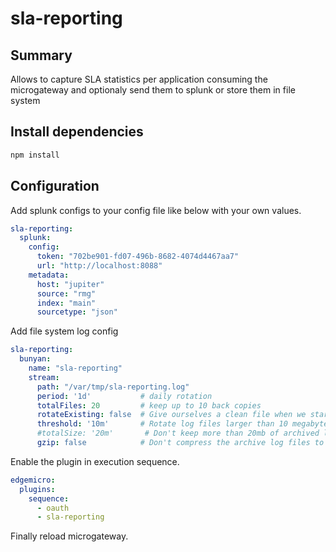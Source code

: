 # sla-reporting

## Summary
Allows to capture SLA statistics per application consuming the microgateway and optionaly send them to splunk or store them in file system 

## Install dependencies

```bash
npm install
```

## Configuration

Add splunk configs to your config file like below with your own values.
```yaml
sla-reporting:
  splunk:
    config:
      token: "702be901-fd07-496b-8682-4074d4467aa7"
      url: "http://localhost:8088"
    metadata:
      host: "jupiter"
      source: "rmg"
      index: "main"
      sourcetype: "json"
```

Add file system log config
```yaml
sla-reporting:
  bunyan:
    name: "sla-reporting"
    stream:
      path: "/var/tmp/sla-reporting.log"
      period: '1d'           # daily rotation
      totalFiles: 20         # keep up to 10 back copies
      rotateExisting: false  # Give ourselves a clean file when we start up, based on period
      threshold: '10m'       # Rotate log files larger than 10 megabytes
      #totalSize: '20m'       # Don't keep more than 20mb of archived log files
      gzip: false            # Don't compress the archive log files to save space

```

Enable the plugin in execution sequence.
```yaml
edgemicro:
  plugins:
    sequence:
      - oauth
      - sla-reporting
```

Finally reload microgateway.